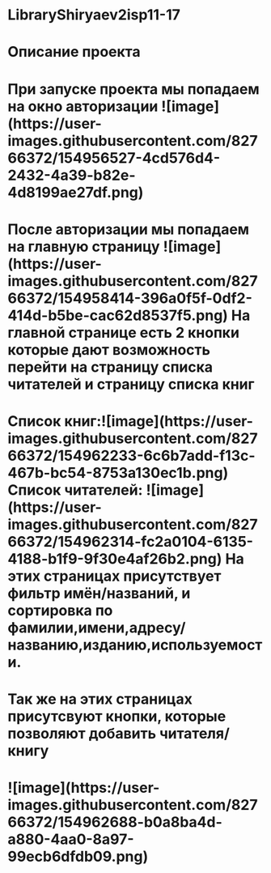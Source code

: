 # LibraryShiryaev2isp11-17
# Описание проекта 
<h1 align "center"> При запуске проекта мы попадаем на окно авторизации
![image](https://user-images.githubusercontent.com/82766372/154956527-4cd576d4-2432-4a39-b82e-4d8199ae27df.png)<h1>
<h1 align "center"> После авторизации мы попадаем на главную страницу
![image](https://user-images.githubusercontent.com/82766372/154958414-396a0f5f-0df2-414d-b5be-cac62d8537f5.png)
 На главной странице есть 2 кнопки которые дают возможность перейти на страницу списка читателей и страницу списка книг<h1>
<h1 align "center">Список книг:![image](https://user-images.githubusercontent.com/82766372/154962233-6c6b7add-f13c-467b-bc54-8753a130ec1b.png)
Список читателей: ![image](https://user-images.githubusercontent.com/82766372/154962314-fc2a0104-6135-4188-b1f9-9f30e4af26b2.png)
На этих страницах присутствует фильтр имён/названий, и сортировка по фамилии,имени,адресу/названию,изданию,используемости.<h1>
 <h1 align "center"> Так же на этих страницах присутсвуют кнопки, которые позволяют добавить читателя/книгу<h1>
<h1>![image](https://user-images.githubusercontent.com/82766372/154962688-b0a8ba4d-a880-4aa0-8a97-99ecb6dfdb09.png)<h1>


  


